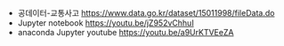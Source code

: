 * 공데이터-교통사고 https://www.data.go.kr/dataset/15011998/fileData.do
* Jupyter notebook https://youtu.be/jZ952vChhuI 
* anaconda Jupyter youtube https://youtu.be/a9UrKTVEeZA 
